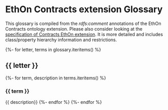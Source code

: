 # EthOn Contracts extension Glossary
This glossary is compiled from the _rdfs:comment_ annotations of the EthOn Contracts ontology extension.
Please also consider looking at the [specification of Contracts EthOn extension](http://ethon.consensys.net/Contracts/EthOn_Contracts_spec.html). 
It is more detailed and includes class/property hierarchy information and restrictions.

{%- for letter, terms in glossary.iteritems() %}
## {{ letter }}
{%- for term, description in terms.iteritems() %}
### {{ term }}
{{ description}}
{%- endfor %}
{%- endfor %}